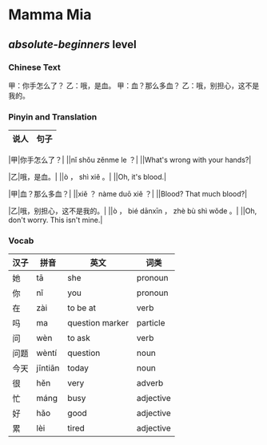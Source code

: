 # Mamma Mia
## *absolute-beginners* level

### Chinese Text
甲：你手怎么了？
乙：哦，是血。
甲：血？那么多血？
乙：哦，别担心，这不是我的。

### Pinyin and Translation
|说人|句子|
|----|----|

|甲|你手怎么了？|
||nǐ shǒu zěnme le ？|
||What's wrong with your hands?|

|乙|哦，是血。|
||ò ， shì xiě 。|
||Oh, it's blood.|

|甲|血？那么多血？|
||xiě ？ nàme duō xiě ？|
||Blood? That much blood?|

|乙|哦，别担心，这不是我的。|
||ò ， bié dānxīn ， zhè bù shì wǒde 。|
||Oh, don't worry. This isn't mine.|
### Vocab
|汉子|拼音|英文|词类|
|----|----|----|----|
|她|tā|she|pronoun|
|你|nǐ|you|pronoun|
|在|zài|to be at|verb|
|吗|ma|question marker|particle|
|问|wèn|to ask|verb|
|问题|wèntí|question|noun|
|今天|jīntiān|today|noun|
|很|hěn|very|adverb|
|忙|máng|busy|adjective|
|好|hǎo|good|adjective|
|累|lèi|tired|adjective|